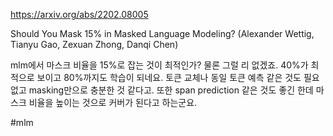 https://arxiv.org/abs/2202.08005

Should You Mask 15% in Masked Language Modeling? (Alexander Wettig, Tianyu Gao, Zexuan Zhong, Danqi Chen)

mlm에서 마스크 비율을 15%로 잡는 것이 최적인가? 물론 그럴 리 없겠죠. 40%가 최적으로 보이고 80%까지도 학습이 되네요. 토큰 교체나 동일 토큰 예측 같은 것도 필요 없고 masking만으로 충분한 것 같다고. 또한 span prediction 같은 것도 좋긴 한데 마스크 비율을 높이는 것으로 커버가 된다고 하는군요.

#mlm